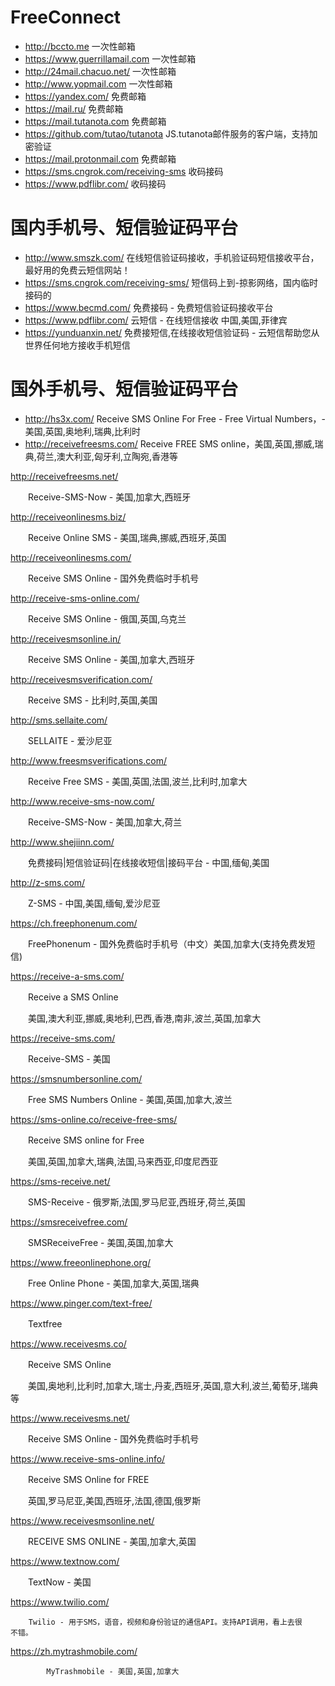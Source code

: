 # FreeConnect
- http://bccto.me    一次性邮箱
- https://www.guerrillamail.com    一次性邮箱
- http://24mail.chacuo.net/    一次性邮箱
- http://www.yopmail.com    一次性邮箱
- https://yandex.com/    免费邮箱
- https://mail.ru/    免费邮箱
- https://mail.tutanota.com    免费邮箱
- https://github.com/tutao/tutanota    JS.tutanota邮件服务的客户端，支持加密验证
- https://mail.protonmail.com    免费邮箱
- https://sms.cngrok.com/receiving-sms    收码接码
- https://www.pdflibr.com/    收码接码
# 国内手机号、短信验证码平台
- http://www.smszk.com/   在线短信验证码接收，手机验证码短信接收平台，最好用的免费云短信网站！
- https://sms.cngrok.com/receiving-sms/    短信码上到-掠影网络，国内临时接码的
- https://www.becmd.com/   免费接码 - 免费短信验证码接收平台
- https://www.pdflibr.com/    云短信 - 在线短信接收 中国,美国,菲律宾
- https://yunduanxin.net/    免费接短信,在线接收短信验证码 - 云短信帮助您从世界任何地方接收手机短信

# 国外手机号、短信验证码平台
- http://hs3x.com/    Receive SMS Online For Free - Free Virtual Numbers，-美国,英国,奥地利,瑞典,比利时
- http://receivefreesms.com/    Receive FREE SMS online，美国,英国,挪威,瑞典,荷兰,澳大利亚,匈牙利,立陶宛,香港等

http://receivefreesms.net/

　　Receive-SMS-Now - 美国,加拿大,西班牙

http://receiveonlinesms.biz/

　　Receive Online SMS - 美国,瑞典,挪威,西班牙,英国

http://receiveonlinesms.com/

　　Receive SMS Online - 国外免费临时手机号

http://receive-sms-online.com/

　　Receive SMS Online - 俄国,英国,乌克兰

http://receivesmsonline.in/

　　Receive SMS Online - 美国,加拿大,西班牙

http://receivesmsverification.com/

　　Receive SMS - 比利时,英国,美国

http://sms.sellaite.com/

　　SELLAITE - 爱沙尼亚

http://www.freesmsverifications.com/

　　Receive Free SMS - 美国,英国,法国,波兰,比利时,加拿大

http://www.receive-sms-now.com/

　　Receive-SMS-Now - 美国,加拿大,荷兰

http://www.shejiinn.com/

　　免费接码|短信验证码|在线接收短信|接码平台 - 中国,缅甸,美国

http://z-sms.com/

　　Z-SMS - 中国,美国,缅甸,爱沙尼亚

https://ch.freephonenum.com/

　　FreePhonenum - 国外免费临时手机号（中文）美国,加拿大(支持免费发短信)

https://receive-a-sms.com/

　　Receive a SMS Online

　　美国,澳大利亚,挪威,奥地利,巴西,香港,南非,波兰,英国,加拿大

https://receive-sms.com/

　　Receive-SMS - 美国

https://smsnumbersonline.com/

　　Free SMS Numbers Online - 美国,英国,加拿大,波兰

https://sms-online.co/receive-free-sms/

　　Receive SMS online for Free

　　美国,英国,加拿大,瑞典,法国,马来西亚,印度尼西亚

https://sms-receive.net/

　　SMS-Receive - 俄罗斯,法国,罗马尼亚,西班牙,荷兰,英国

https://smsreceivefree.com/

　　SMSReceiveFree - 美国,英国,加拿大

https://www.freeonlinephone.org/

　　Free Online Phone - 美国,加拿大,英国,瑞典

https://www.pinger.com/text-free/

　　Textfree

https://www.receivesms.co/

　　Receive SMS Online

　　美国,奥地利,比利时,加拿大,瑞士,丹麦,西班牙,英国,意大利,波兰,葡萄牙,瑞典等

https://www.receivesms.net/

　　Receive SMS Online - 国外免费临时手机号

https://www.receive-sms-online.info/

　　Receive SMS Online for FREE

　　英国,罗马尼亚,美国,西班牙,法国,德国,俄罗斯

https://www.receivesmsonline.net/

　　RECEIVE SMS ONLINE - 美国,加拿大,英国

https://www.textnow.com/

　　TextNow - 美国

https://www.twilio.com/

        Twilio - 用于SMS，语音，视频和身份验证的通信API。支持API调用，看上去很         不错。

https://zh.mytrashmobile.com/

            MyTrashmobile - 美国,英国,加拿大